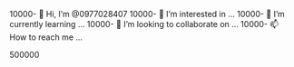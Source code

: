 10000- 👋 Hi, I’m @0977028407
10000- 👀 I’m interested in ...
10000- 🌱 I’m currently learning ...
10000- 💞️ I’m looking to collaborate on ...
10000- 📫 How to reach me ...

<!---
0977028407/0977028407 is a ✨ special ✨ repository because its `README.md` (this file) appears on your GitHub profile.
You can click the Preview link to take a look at your changes.
--->500000
